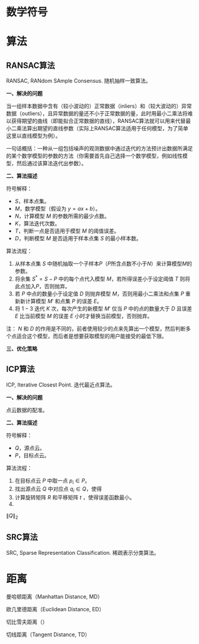 # 数学符号




# 算法

## RANSAC算法

RANSAC, RANdom SAmple Consensus. 随机抽样一致算法。

**一、解决的问题**

当一组样本数据中含有（较小波动的）正常数据（inliers）和（较大波动的）异常数据（outliers），且异常数据的量还不小于正常数据的量，此时用最小二乘法将难以获得期望的曲线（即能拟合正常数据的直线），RANSAC算法就可以用来代替最小二乘法算出期望的直线参数（实际上RANSAC算法适用于任何模型，为了简单这里以直线模型为例）。

一句话概括：一种从一组包括噪声的观测数据中通过迭代的方法预计出数据所满足的某个数学模型的参数的方法（你需要首先自己选择一个数学模型，例如线性模型，然后通过该算法迭代出参数）。

**二、算法描述**

符号解释：
- $S$，样本点集。
- $M$，数学模型（假设为 $y=ax+b$）。
- $N$，计算模型 $M$ 的参数所需的最少点数。
- $K$，算法迭代次数。
- $T$，判断一点是否适用于模型 $M$ 的阈值误差。
- $D$，判断模型 $M$ 是否适用于样本点集 $S$ 的最小样本数。

算法流程：
1. 从样本点集 $S$ 中随机抽取一个子样本$P$（$P$所含点数不小于$N$）来计算模型$M$的参数。
2. 将余集 $S^{*}=S-P$ 中的每个点代入模型 $M$，若所得误差小于设定阈值 $T$ 则将此点加入$P$，否则抛弃。
3. 若 $P$ 中点的数量小于设定值 $D$ 则抛弃模型 $M$，否则用最小二乘法和点集 $P$ 重新新计算模型 $M'$ 和点集 $P$ 的误差 $E$。
4. 将 $1-3$ 迭代 $K$ 次，每次产生的新模型 $M'$ 仅当 $P$ 中的点的数量大于 $D$ 且误差 $E$ 比当前模型 $M$ 的误差 $E$ 小时才替换当前模型，否则抛弃。


注： $N$ 和 $D$ 的作用是不同的，前者使用较少的点来先算出一个模型，然后判断多个点适合这个模型，而后者是想要获取模型的用户能接受的最低下限。


**三、优化策略**




## ICP算法

ICP, Iterative Closest Point. 迭代最近点算法。

**一、解决的问题**

点云数据的配准。


**二、算法描述**

符号解释：
- $Q$，源点云。
- $P$，目标点云。
  

算法流程：
1. 在目标点云 $P$ 中取一点 $p_i \in P$。
2. 找出源点云 $Q$ 中对应点 $q_i \in Q$，使得
3. 计算旋转矩阵 $R$ 和平移矩阵 $t$ ，使得误差函数最小。
4. 

$\left \| Q \right\|_2$




## SRC算法

SRC, Sparse Representation Classification. 稀疏表示分类算法。








# 距离

曼哈顿距离（Manhattan Distance, MD）


欧几里德距离（Euclidean Distance, ED）


切比雪夫距离（）


切线距离（Tangent Distance, TD）



